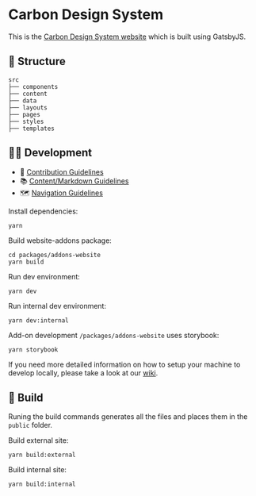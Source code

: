 # Carbon Design System

This is the [Carbon Design System website](http://www.carbondesignsystem.com) which is built using GatsbyJS.

## 📂 Structure

```
src
├── components
├── content
├── data
├── layouts
├── pages
├── styles
├── templates
```

## 👩‍💻 Development

- 🤝 [Contribution Guidelines](.github/CONTRIBUTING.md)
- 📚 [Content/Markdown Guidelines](docs/CONTENT.md)
- 🗺 [Navigation Guidelines](docs/NAVIGATION.md)

Install dependencies:

```
yarn
```

Build website-addons package:
```
cd packages/addons-website
yarn build
```

Run dev environment:

```
yarn dev
```

Run internal dev environment:

```
yarn dev:internal
```

Add-on development `/packages/addons-website` uses storybook:

```
yarn storybook
```

If you need more detailed information on how to setup your machine to develop locally, please take a look at our [wiki](https://github.com/carbon-design-system/carbon-website-gatsby/wiki).

## 🚀 Build

Runing the build commands generates all the files and places them in the `public` folder. 

Build external site:

```
yarn build:external
```

Build internal site:

```
yarn build:internal
```
